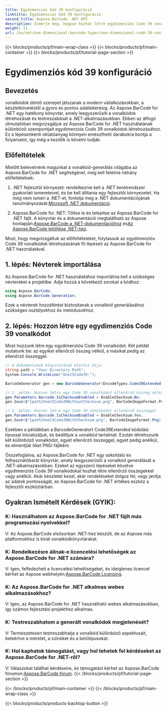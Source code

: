 ```yaml
---
title: Egydimenziós kód 39 konfiguráció
linktitle: Egydimenziós kód 39 konfiguráció
second_title: Aspose.BarCode .NET API
description: Ismerje meg, hogyan hozhat létre egydimenziós Code 39 vonalkódokat .NET-ben az Aspose.BarCode segítségével. Lépésről lépésre útmutató fejlesztőknek.
weight: 11
url: /hu/net/one-dimensional-barcode-types/one-dimensional-code-39-configuration/
---
```


{{< blocks/products/pf/main-wrap-class >}}
{{< blocks/products/pf/main-container >}}
{{< blocks/products/pf/tutorial-page-section >}}

# Egydimenziós kód 39 konfiguráció


## Bevezetés

vonalkódok döntő szerepet játszanak a modern vállalkozásokban, a készletkövetéstől a gyors és pontos adatlekérésig. Az Aspose.BarCode for .NET egy hatékony könyvtár, amely leegyszerűsíti a vonalkódok létrehozását és testreszabását a .NET-alkalmazásokban. Ebben az átfogó útmutatóban megvizsgáljuk az Aspose.BarCode for .NET használatának különböző szempontjait egydimenziós Code 39 vonalkódok létrehozásához. Ez a lépésenkénti oktatóanyag könnyen emészthető darabokra bontja a folyamatot, így még a kezdők is követni tudják.

## Előfeltételek

Mielőtt belevetnénk magunkat a vonalkód-generálás világába az Aspose.BarCode for .NET segítségével, meg kell felelnie néhány előfeltételnek:

1.  .NET fejlesztői környezet: rendelkeznie kell a .NET keretrendszer gyakorlati ismereteivel, és be kell állítania egy fejlesztői környezetet. Ha még nem ismeri a .NET-et, fontolja meg a .NET dokumentációjának tanulmányozását:[Microsoft .NET dokumentáció](https://docs.microsoft.com/en-us/dotnet/).

2. Aspose.BarCode for .NET: Töltse le és telepítse az Aspose.BarCode for .NET fájlt. A könyvtár és a dokumentáció megtalálható az Aspose honlapján:[Aspose.BarCode a .NET-dokumentációhoz](https://reference.aspose.com/barcode/net/) és[Az Aspose.BarCode letöltése .NET-hez](https://releases.aspose.com/barcode/net/).

Most, hogy megvizsgáltuk az előfeltételeket, folytassuk az egydimenziós Code 39 vonalkódok létrehozásának fő lépéseit az Aspose.BarCode for .NET használatával.

## 1. lépés: Névterek importálása
Az Aspose.BarCode for .NET használatához importálnia kell a szükséges névtereket a projektbe. Adja hozzá a következő sorokat a kódhoz:

```csharp
using Aspose.BarCode;
using Aspose.BarCode.Generation;
```

Ezek a névterek hozzáférést biztosítanak a vonalkód generálásához szükséges osztályokhoz és metódusokhoz.

## 2. lépés: Hozzon létre egy egydimenziós Code 39 vonalkódot

Most hozzunk létre egy egydimenziós Code 39 vonalkódot. Két példát mutatunk be: az egyiket ellenőrző összeg nélkül, a másikat pedig az ellenőrző összeggel.

```csharp
// A dokumentumok könyvtárának elérési útja.
string path = "Your Directory Path";
System.Console.WriteLine("OneCSCode39:");

BarcodeGenerator gen = new BarcodeGenerator(EncodeTypes.Code39Extended, "CODE");

// 1. példa: Hozzon létre egy Code 39 vonalkódot ellenőrző összeg nélkül
gen.Parameters.Barcode.IsChecksumEnabled = EnableChecksum.No;
gen.Save($"{path}OneCSCode39WithoutChecksum.png", BarCodeImageFormat.Png);

// 2. példa: Hozzon létre egy Code 39 vonalkódot ellenőrző összeggel
gen.Parameters.Barcode.IsChecksumEnabled = EnableChecksum.Yes;
gen.Save($"{path}OneCSCode39WithChecksum.png", BarCodeImageFormat.Png);
```

Ezekben a példákban a BarcodeGeneratort Code39Extended kódolási típussal inicializáljuk, és beállítjuk a vonalkód tartalmát. Ezután létrehozunk két különböző vonalkódot, egyet ellenőrző összeggel, egyet pedig anélkül, és elmentjük őket PNG-fájlként.

Összefoglalva, az Aspose.BarCode for .NET egy sokoldalú és felhasználóbarát könyvtár, amely leegyszerűsíti a vonalkód generálását a .NET-alkalmazásokban. Ezeket az egyszerű lépéseket követve egydimenziós Code 39 vonalkódokat hozhat létre ellenőrző összegekkel vagy anélkül. Akár készletet kezel, akár rendeléseket dolgoz fel, vagy javítja az adatok pontosságát, az Aspose.BarCode for .NET értékes eszköz a fejlesztői eszköztárban.

## Gyakran Ismételt Kérdések (GYIK):

### K: Használhatom az Aspose.BarCode for .NET fájlt más programozási nyelvekkel?
V: Az Aspose.BarCode elsősorban .NET-hez készült, de az Aspose más platformokhoz is kínál vonalkódkönyvtárakat.

### K: Rendelkezésre állnak-e licencelési lehetőségek az Aspose.BarCode for .NET számára?
V: Igen, felfedezheti a licencelési lehetőségeket, és ideiglenes licencet kérhet az Aspose webhelyén:[Aspose.BarCode Licensing](https://purchase.aspose.com/temporary-license/).

### K: Az Aspose.BarCode for .NET alkalmas webes alkalmazásokhoz?
V: Igen, az Aspose.BarCode for .NET használható webes alkalmazásokban, így számos fejlesztési projekthez alkalmas.

### K: Testreszabhatom a generált vonalkódok megjelenését?
V: Természetesen testreszabhatja a vonalkód különböző aspektusait, beleértve a méretet, a színeket és a betűtípusokat.

### K: Hol kaphatok támogatást, vagy hol tehetek fel kérdéseket az Aspose.BarCode for .NET-ről?
 V: Válaszokat találhat kérdéseire, és támogatást kérhet az Aspose.BarCode fórumon:[Aspose.BarCode fórum](https://forum.aspose.com/c/barcode/13).
{{< /blocks/products/pf/tutorial-page-section >}}

{{< /blocks/products/pf/main-container >}}
{{< /blocks/products/pf/main-wrap-class >}}

{{< blocks/products/products-backtop-button >}}

